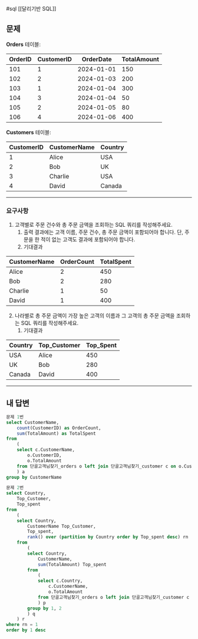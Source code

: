 #sql [[달리기반 SQL]]
## 문제

**Orders** 테이블:

|OrderID|CustomerID|OrderDate|TotalAmount|
|---|---|---|---|
|101|1|2024-01-01|150|
|102|2|2024-01-03|200|
|103|1|2024-01-04|300|
|104|3|2024-01-04|50|
|105|2|2024-01-05|80|
|106|4|2024-01-06|400|

**Customers** 테이블:

|CustomerID|CustomerName|Country|
|---|---|---|
|1|Alice|USA|
|2|Bob|UK|
|3|Charlie|USA|
|4|David|Canada|

---
### 요구사항

1. 고객별로 주문 건수와 총 주문 금액을 조회하는 SQL 쿼리를 작성해주세요.
    1. 출력 결과에는 고객 이름, 주문 건수, 총 주문 금액이 포함되어야 합니다. 단, 주문을 한 적이 없는 고객도 결과에 포함되어야 합니다.
    2. 기대결과

| CustomerName | OrderCount | TotalSpent |
| ------------ | ---------- | ---------- |
| Alice        | 2          | 450        |
| Bob          | 2          | 280        |
| Charlie      | 1          | 50         |
| David        | 1          | 400        |

2. 나라별로 총 주문 금액이 가장 높은 고객의 이름과 그 고객의 총 주문 금액을 조회하는 SQL 쿼리를 작성해주세요.
    1. 기대결과

|Country|Top_Customer|Top_Spent|
|---|---|---|
|USA|Alice|450|
|UK|Bob|280|
|Canada|David|400|

---

## 내 답변

```sql
문제 1번
select CustomerName,
	count(CustomerID) as OrderCount,
	sum(TotalAmount) as TotalSpent
from
	(
	select c.CustomerName,
		o.CustomerID,
		o.TotalAmount
	from 단골고객님찾기_orders o left join 단골고객님찾기_customer c on o.CustomerID = c.CustomerID
	) a
group by CustomerName

문제 2번
select Country,
	Top_Customer,
	Top_spent
from
	(
	select Country,
		CustomerName Top_Customer,
		Top_spent,
		rank() over (partition by Country order by Top_spent desc) rn
	from
		(
		select Country,
			CustomerName,
			sum(TotalAmount) Top_spent
		from
			(
			select c.Country,
				c.CustomerName,
				o.TotalAmount
			from 단골고객님찾기_orders o left join 단골고객님찾기_customer c on o.CustomerID = c.CustomerID
			) p
		group by 1, 2
		) q
	) r
where rn = 1
order by 1 desc
```
